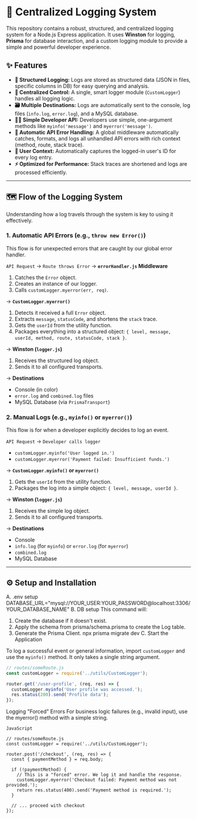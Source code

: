 # 🚀 Centralized Logging System 

This repository contains a robust, structured, and centralized logging system for a Node.js Express application. It uses **Winston** for logging, **Prisma** for database interaction, and a custom logging module to provide a simple and powerful developer experience.



## ✨ Features

-   **📝 Structured Logging:** Logs are stored as structured data (JSON in files, specific columns in DB) for easy querying and analysis.
-   **📍 Centralized Control:** A single, smart logger module (`CustomLogger`) handles all logging logic.
-   **🗃️ Multiple Destinations:** Logs are automatically sent to the console, log files (`info.log`, `error.log`), and a MySQL database.
-   **🧑‍💻 Simple Developer API:** Developers use simple, one-argument methods like `myinfo('message')` and `myerror('message')`.
-   **🤖 Automatic API Error Handling:** A global middleware automatically catches, formats, and logs all unhandled API errors with rich context (method, route, stack trace).
-   **👤 User Context:** Automatically captures the logged-in user's ID for every log entry.
-   **⚡ Optimized for Performance:** Stack traces are shortened and logs are processed efficiently.

---

## 🗺️ Flow of the Logging System

Understanding how a log travels through the system is key to using it effectively.

### **1. Automatic API Errors (e.g., `throw new Error()`)**

This flow is for unexpected errors that are caught by our global error handler.

`API Request` → `Route throws Error` → **`errorHandler.js` Middleware**
1.  Catches the `Error` object.
2.  Creates an instance of our logger.
3.  Calls `customLogger.myerror(err, req)`.

→ **`CustomLogger.myerror()`**
1.  Detects it received a full `Error` object.
2.  Extracts `message`, `statusCode`, and shortens the `stack` trace.
3.  Gets the `userId` from the utility function.
4.  Packages everything into a structured object: `{ level, message, userId, method, route, statusCode, stack }`.

→ **Winston (`logger.js`)**
1.  Receives the structured log object.
2.  Sends it to all configured transports.

→ **Destinations**
-   Console (in color)
-   `error.log` and `combined.log` files
-   MySQL Database (via `PrismaTransport`)

### **2. Manual Logs (e.g., `myinfo()` or `myerror()`)**

This flow is for when a developer explicitly decides to log an event.

`API Request` → `Developer calls logger`
-   `customLogger.myinfo('User logged in.')`
-   `customLogger.myerror('Payment failed: Insufficient funds.')`

→ **`CustomLogger.myinfo()` or `myerror()`**
1.  Gets the `userId` from the utility function.
2.  Packages the log into a simple object: `{ level, message, userId }`.

→ **Winston (`logger.js`)**
1.  Receives the simple log object.
2.  Sends it to all configured transports.

→ **Destinations**
-   Console
-   `info.log` (for `myinfo`) or `error.log` (for `myerror`)
-   `combined.log`
-   MySQL Database

---



## ⚙️ Setup and Installation


A. .env setup
DATABASE_URL="mysql://YOUR_USER:YOUR_PASSWORD@localhost:3306/YOUR_DATABASE_NAME"
B. DB setup
 This command will:
 1. Create the database if it doesn't exist.
 2. Apply the schema from prisma/schema.prisma to create the Log table.
 3. Generate the Prisma Client.
npx prisma migrate dev
C. Start the Application


To log a successful event or general information, import `customLogger` and use the `myinfo()` method. It only takes a single string argument.

```javascript
// routes/someRoute.js
const customLogger = require('../utils/CustomLogger');

router.get('/user-profile', (req, res) => {
  customLogger.myinfo('User profile was accessed.');
  res.status(200).send('Profile data');
});
```
Logging "Forced" Errors
For business logic failures (e.g., invalid input), use the myerror() method with a simple string.

```
JavaScript

// routes/someRoute.js
const customLogger = require('../utils/CustomLogger');

router.post('/checkout', (req, res) => {
  const { paymentMethod } = req.body;

  if (!paymentMethod) {
    // This is a "forced" error. We log it and handle the response.
    customLogger.myerror('Checkout failed: Payment method was not provided.');
    return res.status(400).send('Payment method is required.');
  }

  // ... proceed with checkout
});
```

